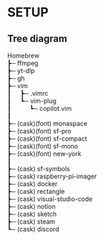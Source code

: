 # SETUP

## Tree diagram

Homebrew<br>
 ┣─ ffmpeg<br>
 ┣─ yt-dlp<br>
 ┣─ gh<br>
 ┣─ vim<br>
 ┃&ensp;&ensp;&ensp;┣─ .vimrc<br>
 ┃&ensp;&ensp;&ensp;┗─ vim-plug<br>
 ┃&ensp;&ensp;&ensp;&ensp;&ensp;&ensp;┗─ copilot.vim<br>
 ┃<br>
 ┣─ (cask)(font) monaspace<br>
 ┣─ (cask)(font) sf-pro<br>
 ┣─ (cask)(font) sf-compact<br>
 ┣─ (cask)(font) sf-mono<br>
 ┣─ (cask)(font) new-york<br>
 ┃<br>
 ┣─ (cask) sf-symbols<br>
 ┣─ (cask) raspberry-pi-imager<br>
 ┣─ (cask) docker<br>
 ┣─ (cask) rectangle<br>
 ┣─ (cask) visual-studio-code<br>
 ┣─ (cask) notion<br>
 ┣─ (cask) sketch<br>
 ┣─ (cask) steam<br>
 ┗─ (cask) discord<br>
